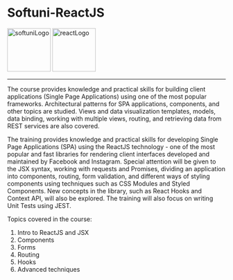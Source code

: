 # Softuni-ReactJS
<div id="icons">
<img width="100" alt="softuniLogo" src="https://user-images.githubusercontent.com/121745595/219448556-2c7c7f5a-c282-411b-9253-1b55fff353d7.png">
<img width="100" alt="reactLogo" src="https://upload.wikimedia.org/wikipedia/commons/thumb/a/a7/React-icon.svg/2300px-React-icon.svg.png">
</div>
<hr>
The course provides knowledge and practical skills for building client applications (Single Page Applications) using one of the most popular frameworks. Architectural patterns for SPA applications, components, and other topics are studied. Views and data visualization templates, models, data binding, working with multiple views, routing, and retrieving data from REST services are also covered.

The training provides knowledge and practical skills for developing Single Page Applications (SPA) using the ReactJS technology - one of the most popular and fast libraries for rendering client interfaces developed and maintained by Facebook and Instagram. Special attention will be given to the JSX syntax, working with requests and Promises, dividing an application into components, routing, form validation, and different ways of styling components using techniques such as CSS Modules and Styled Components. New concepts in the library, such as React Hooks and Context API, will also be explored. The training will also focus on writing Unit Tests using JEST.

Topics covered in the course:

1. Intro to ReactJS and JSX
2. Components
3. Forms
4. Routing
5. Hooks
6. Advanced techniques
